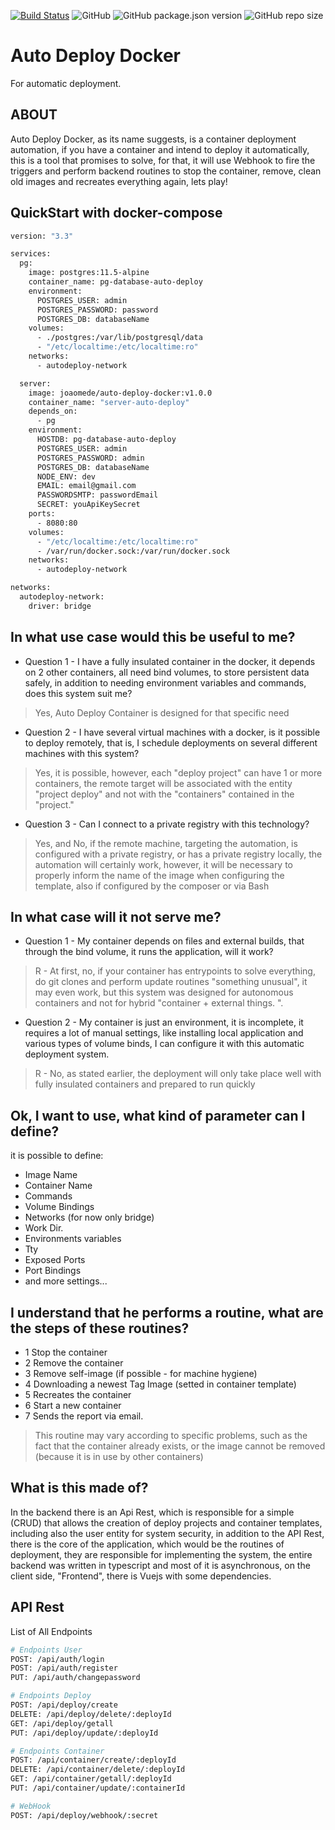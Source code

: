 [![Build Status](https://travis-ci.com/joaomede/Auto-Deploy-Docker.svg?branch=master)](https://travis-ci.com/joaomede/Auto-Deploy-Docker) ![GitHub](https://img.shields.io/github/license/joaomede/Auto-Deploy-Docker) ![GitHub package.json version](https://img.shields.io/github/package-json/v/joaomede/Auto-Deploy-Docker) ![GitHub repo size](https://img.shields.io/github/repo-size/joaomede/Auto-Deploy-Docker)


# Auto Deploy Docker
For automatic deployment.

## ABOUT
Auto Deploy Docker, as its name suggests, is a container deployment automation, if you have a container and intend to deploy it automatically, this is a tool that promises to solve, for that, it will use Webhook to fire the triggers and perform backend routines to stop the container, remove, clean old images and recreates everything again, lets play!

## QuickStart with docker-compose
```sh
version: "3.3"

services:
  pg:
    image: postgres:11.5-alpine
    container_name: pg-database-auto-deploy
    environment:
      POSTGRES_USER: admin
      POSTGRES_PASSWORD: password
      POSTGRES_DB: databaseName
    volumes:
      - ./postgres:/var/lib/postgresql/data
      - "/etc/localtime:/etc/localtime:ro"
    networks:
      - autodeploy-network

  server:
    image: joaomede/auto-deploy-docker:v1.0.0
    container_name: "server-auto-deploy"
    depends_on:
      - pg
    environment:
      HOSTDB: pg-database-auto-deploy
      POSTGRES_USER: admin
      POSTGRES_PASSWORD: admin
      POSTGRES_DB: databaseName
      NODE_ENV: dev
      EMAIL: email@gmail.com
      PASSWORDSMTP: passwordEmail
      SECRET: youApiKeySecret
    ports:
      - 8080:80
    volumes:
      - "/etc/localtime:/etc/localtime:ro"
      - /var/run/docker.sock:/var/run/docker.sock
    networks:
      - autodeploy-network

networks:
  autodeploy-network:
    driver: bridge
```

## In what use case would this be useful to me?
* Question 1 - I have a fully insulated container in the docker, it depends on 2 other containers, all need bind volumes, to store persistent data safely, in addition to needing environment variables and commands, does this system suit me?
> Yes, Auto Deploy Container is designed for that specific need

* Question 2 - I have several virtual machines with a docker, is it possible to deploy remotely, that is, I schedule deployments on several different machines with this system?
> Yes, it is possible, however, each "deploy project" can have 1 or more containers, the remote target will be associated with the entity "project deploy" and not with the "containers" contained in the "project."

* Question 3 - Can I connect to a private registry with this technology?
> Yes, and No, if the remote machine, targeting the automation, is configured with a private registry, or has a private registry locally, the automation will certainly work, however, it will be necessary to properly inform the name of the image when configuring the template, also if configured by the composer or via Bash

## In what case will it not serve me?
* Question 1 - My container depends on files and external builds, that through the bind volume, it runs the application, will it work?  
> R - At first, no, if your container has entrypoints to solve everything, do git clones and perform update routines "something unusual", it may even work, but this system was designed for autonomous containers and not for hybrid "container + external things. ".

* Question 2 - My container is just an environment, it is incomplete, it requires a lot of manual settings, like installing local application and various types of volume binds, I can configure it with this automatic deployment system.  
> R - No, as stated earlier, the deployment will only take place well with fully insulated containers and prepared to run quickly


## Ok, I want to use, what kind of parameter can I define?
it is possible to define:
- Image Name
- Container Name 
- Commands
- Volume Bindings
- Networks (for now only bridge)
- Work Dir.
- Environments variables
- Tty
- Exposed Ports
- Port Bindings 
- and more settings...


## I understand that he performs a routine, what are the steps of these routines?
- 1 Stop the container
- 2 Remove the container
- 3 Remove self-image (if possible - for machine hygiene)
- 4 Downloading a newest Tag Image (setted in container template)
- 5 Recreates the container
- 6 Start a new container
- 7 Sends the report via email.

> This routine may vary according to specific problems, such as the fact that the container already exists, or the image cannot be removed (because it is in use by other containers)


## What is this made of?
In the backend there is an Api Rest, which is responsible for a simple (CRUD) that allows the creation of deploy projects and container templates, including also the user entity for system security, in addition to the API Rest, there is the core of the application, which would be the routines of deployment, they are responsible for implementing the system, the entire backend was written in typescript and most of it is asynchronous, on the client side, "Frontend", there is Vuejs with some dependencies.


## API Rest
List of All Endpoints
```sh
# Endpoints User
POST: /api/auth/login
POST: /api/auth/register
PUT: /api/auth/changepassword

# Endpoints Deploy
POST: /api/deploy/create
DELETE: /api/deploy/delete/:deployId
GET: /api/deploy/getall
PUT: /api/deploy/update/:deployId

# Endpoints Container
POST: /api/container/create/:deployId
DELETE: /api/container/delete/:deployId
GET: /api/container/getall/:deployId
PUT: /api/container/update/:containerId

# WebHook
POST: /api/deploy/webhook/:secret
```

